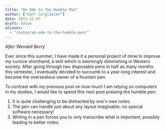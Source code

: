 ```yaml
---
title: "An Ode to the Humble Pen"
author: ["Carl Colglazier"]
date: 2015-12-07
draft: false
aliases:
  - "/notes/an-ode-to-the-humble-pen/"
---
```


_After Wendell Berry_

Ever since this summer, I have made it a personal project of mine to
improve my cursive shorthand, a skill which is seemingly diminishing
in Western society.  After going through two disposable pens in half
as many months this semester, I eventually decided to succumb to a
year-long interest and become the overzealous owner of a fountain pen.

To contrast with my previous post on how much I am relying on
computers in my studies, I would like to spend this next post praising
the humble pen:

1.  It is quite challenging to be distracted by one's own notes.
2.  The pen can handle just about any layout imaginable; no special
    software necessary!
3.  Writing in a pen forces you to only transcribe what is important,
    possibly leading to better notes.